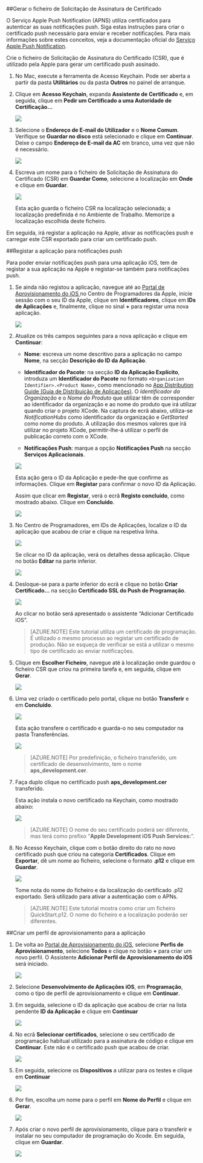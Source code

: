 

##Gerar o ficheiro de Solicitação de Assinatura de Certificado

O Serviço Apple Push Notification (APNS) utiliza certificados para autenticar as suas notificações push. Siga estas instruções para criar o certificado push necessário para enviar e receber notificações. Para mais informações sobre estes conceitos, veja a documentação oficial do [Serviço Apple Push Notification](http://go.microsoft.com/fwlink/p/?LinkId=272584).

Crie o ficheiro de Solicitação de Assinatura do Certificado (CSR), que é utilizado pela Apple para gerar um certificado push assinado.

1. No Mac, execute a ferramenta de Acesso Keychain. Pode ser aberta a partir da pasta **Utilitários** ou da pasta **Outros** no painel de arranque.

2. Clique em **Acesso Keychain**, expanda **Assistente de Certificado** e, em seguida, clique em **Pedir um Certificado a uma Autoridade de Certificação...**

    ![](./media/notification-hubs-enable-apple-push-notifications/notification-hubs-request-cert-from-ca.png)

3. Selecione o **Endereço de E-mail do Utilizador** e o **Nome Comum**. Verifique se **Guardar no disco** está selecionado e clique em **Continuar**. Deixe o campo **Endereço de E-mail da AC** em branco, uma vez que não é necessário.

    ![](./media/notification-hubs-enable-apple-push-notifications/notification-hubs-csr-info.png)

4. Escreva um nome para o ficheiro de Solicitação de Assinatura do Certificado (CSR) em **Guardar Como**, selecione a localização em **Onde** e clique em **Guardar**.

    ![](./media/notification-hubs-enable-apple-push-notifications/notification-hubs-save-csr.png)

    Esta ação guarda o ficheiro CSR na localização selecionada; a localização predefinida é no Ambiente de Trabalho. Memorize a localização escolhida deste ficheiro.

Em seguida, irá registar a aplicação na Apple, ativar as notificações push e carregar este CSR exportado para criar um certificado push.

##Registar a aplicação para notificações push

Para poder enviar notificações push para uma aplicação iOS, tem de registar a sua aplicação na Apple e registar-se também para notificações push.  

1. Se ainda não registou a aplicação, navegue até ao <a href="http://go.microsoft.com/fwlink/p/?LinkId=272456" target="_blank">Portal de Aprovisionamento do iOS </a> no Centro de Programadores da Apple, inicie sessão com o seu ID da Apple, clique em **Identificadores**, clique em **IDs de Aplicações** e, finalmente, clique no sinal **+** para registar uma nova aplicação.

    ![](./media/notification-hubs-enable-apple-push-notifications/notification-hubs-ios-appids.png)


2. Atualize os três campos seguintes para a nova aplicação e clique em **Continuar**:

    * **Nome**: escreva um nome descritivo para a aplicação no campo **Nome**, na secção **Descrição do ID da Aplicação**.
    
    * **Identificador do Pacote**: na secção **ID da Aplicação Explícito**, introduza um **Identificador do Pacote** no formato `<Organization Identifier>.<Product Name>`, como mencionado no [App Distribution Guide (Guia de Distribuição de Aplicações)](https://developer.apple.com/library/mac/documentation/IDEs/Conceptual/AppDistributionGuide/ConfiguringYourApp/ConfiguringYourApp.html#//apple_ref/doc/uid/TP40012582-CH28-SW8). O *Identificador da Organização* e o *Nome do Produto* que utilizar têm de corresponder ao identificador da organização e ao nome do produto que irá utilizar quando criar o projeto XCode. Na captura de ecrã abaixo, utiliza-se *NotificationHubs* como identificador da organização e *GetStarted* como nome do produto. A utilização dos mesmos valores que irá utilizar no projeto XCode, permitir-lhe-á utilizar o perfil de publicação correto com o XCode. 
    
    * **Notificações Push**: marque a opção **Notificações Push** na secção **Serviços Aplicacionais**.

    ![](./media/notification-hubs-enable-apple-push-notifications/notification-hubs-new-appid-info.png)

    Esta ação gera o ID da Aplicação e pede-lhe que confirme as informações. Clique em **Registar** para confirmar o novo ID da Aplicação.

    Assim que clicar em **Registar**, verá o ecrã **Registo concluído**, como mostrado abaixo. Clique em **Concluído**.


    ![](./media/notification-hubs-enable-apple-push-notifications/notification-hubs-appid-registration-complete.png)


3. No Centro de Programadores, em IDs de Aplicações, localize o ID da aplicação que acabou de criar e clique na respetiva linha.

    ![](./media/notification-hubs-enable-apple-push-notifications/notification-hubs-ios-appids2.png)

    Se clicar no ID da aplicação, verá os detalhes dessa aplicação. Clique no botão **Editar** na parte inferior.

    ![](./media/notification-hubs-enable-apple-push-notifications/notification-hubs-edit-appid.png)

4. Desloque-se para a parte inferior do ecrã e clique no botão **Criar Certificado…** na secção **Certificado SSL do Push de Programação**.

    ![](./media/notification-hubs-enable-apple-push-notifications/notification-hubs-appid-create-cert.png)

    Ao clicar no botão será apresentado o assistente “Adicionar Certificado iOS”.

    > [AZURE.NOTE] Este tutorial utiliza um certificado de programação. É utilizado o mesmo processo ao registar um certificado de produção. Não se esqueça de verificar se está a utilizar o mesmo tipo de certificado ao enviar notificações.

5. Clique em **Escolher Ficheiro**, navegue até à localização onde guardou o ficheiro CSR que criou na primeira tarefa e, em seguida, clique em **Gerar**.

    ![](./media/notification-hubs-enable-apple-push-notifications/notification-hubs-appid-cert-choose-csr.png)

6. Uma vez criado o certificado pelo portal, clique no botão **Transferir** e em **Concluído**.

    ![](./media/notification-hubs-enable-apple-push-notifications/notification-hubs-appid-download-cert.png)

    Esta ação transfere o certificado e guarda-o no seu computador na pasta Transferências.

    ![](./media/notification-hubs-enable-apple-push-notifications/notification-hubs-cert-downloaded.png)

    > [AZURE.NOTE] Por predefinição, o ficheiro transferido, um certificado de desenvolvimento, tem o nome **aps_development.cer**.

7. Faça duplo clique no certificado push **aps_development.cer** transferido.

    Esta ação instala o novo certificado na Keychain, como mostrado abaixo:

    ![](./media/notification-hubs-enable-apple-push-notifications/notification-hubs-cert-in-keychain.png)

    > [AZURE.NOTE] O nome do seu certificado poderá ser diferente, mas terá como prefixo “**Apple Development iOS Push Services:**”.

8. No Acesso Keychain, clique com o botão direito do rato no novo certificado push que criou na categoria **Certificados**. Clique em **Exportar**, dê um nome ao ficheiro, selecione o formato **.p12** e clique em **Guardar**.

    ![](./media/notification-hubs-enable-apple-push-notifications/notification-hubs-export-cert-p12.png)

    Tome nota do nome do ficheiro e da localização do certificado .p12 exportado. Será utilizado para ativar a autenticação com o APNs.

    >[AZURE.NOTE] Este tutorial mostra como criar um ficheiro QuickStart.p12. O nome do ficheiro e a localização poderão ser diferentes.


##Criar um perfil de aprovisionamento para a aplicação

1. De volta ao <a href="http://go.microsoft.com/fwlink/p/?LinkId=272456" target="_blank">Portal de Aprovisionamento do iOS</a>, selecione **Perfis de Aprovisionamento**, selecione **Todos** e clique no botão **+** para criar um novo perfil. O Assistente **Adicionar Perfil de Aprovisionamento do iOS** será iniciado.

    ![](./media/notification-hubs-enable-apple-push-notifications/notification-hubs-new-provisioning-profile.png)

2. Selecione **Desenvolvimento de Aplicações iOS**, em **Programação**, como o tipo de perfil de aprovisionamento e clique em **Continuar**. 


3. Em seguida, selecione o ID da aplicação que acabou de criar na lista pendente **ID da Aplicação** e clique em **Continuar**

    ![](./media/notification-hubs-enable-apple-push-notifications/notification-hubs-select-appid-for-provisioning.png)


4. No ecrã **Selecionar certificados**, selecione o seu certificado de programação habitual utilizado para a assinatura de código e clique em **Continuar**. Este não é o certificado push que acabou de criar.

    ![](./media/notification-hubs-enable-apple-push-notifications/notification-hubs-provisioning-select-cert.png)


5. Em seguida, selecione os **Dispositivos** a utilizar para os testes e clique em **Continuar**

    ![](./media/notification-hubs-enable-apple-push-notifications/notification-hubs-provisioning-select-devices.png)


6. Por fim, escolha um nome para o perfil em **Nome do Perfil** e clique em **Gerar**.

    ![](./media/notification-hubs-enable-apple-push-notifications/notification-hubs-provisioning-name-profile.png)


7. Após criar o novo perfil de aprovisionamento, clique para o transferir e instalar no seu computador de programação do Xcode. Em seguida, clique em **Guardar**.

    ![](./media/notification-hubs-enable-apple-push-notifications/notification-hubs-provisioning-profile-ready.png)





<!--HONumber=Aug16_HO1-->


